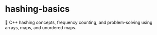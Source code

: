 # hashing-basics
🚀 C++ hashing concepts, frequency counting, and problem-solving using arrays, maps, and unordered maps.
